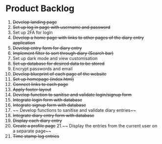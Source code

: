 # Product Backlog

1. ~~Develop landing page~~
2. ~~Set up log in page with username and password~~
3. Set up 2FA for login
4. ~~Develop a home page with links to other pages of the diary entry application~~
5. ~~Develop entry form for diary entry~~
6. ~~Implement filter to sort through diary (Search bar)~~
7. Set up dark mode and view customisation
8. ~~Set up database for desired data to be stored~~
9. Encrypt passwords and email
10. ~~Develop blueprint of each page of the website~~
11. ~~Set up homepage (index.html)~~
12. ~~Connect links to each page~~
13. ~~Apply footer layout~~
14. ~~Develop function to sanitise and validate login/signup form~~
15. ~~Integrate login form with database~~
16. ~~Integrate signup form with database~~
17. ~~ Develop functions to sanitise and validate diary entries~~
18. ~~Integrate diary entry form with database~~
19. ~~Display each diary entry~~
20. ~~Create a profile page~~
    21.~~ Display the entries from the current user on a separate page~~
21. ~~Time stamp log entries~~
